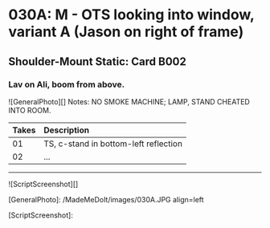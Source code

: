 # 030A: M - OTS looking into window, variant A (Jason on right of frame)

## Shoulder-Mount Static: Card B002

### Lav on Ali, boom from above.

![GeneralPhoto][]
Notes: NO SMOKE MACHINE; LAMP, STAND CHEATED INTO ROOM.

| Takes | Description |
|:---|:----|
| 01 | TS, c-stand in bottom-left reflection |
| 02 | ... |

----

![ScriptScreenshot][]


[GeneralPhoto]:  /MadeMeDoIt/images/030A.JPG align=left

[ScriptScreenshot]: 